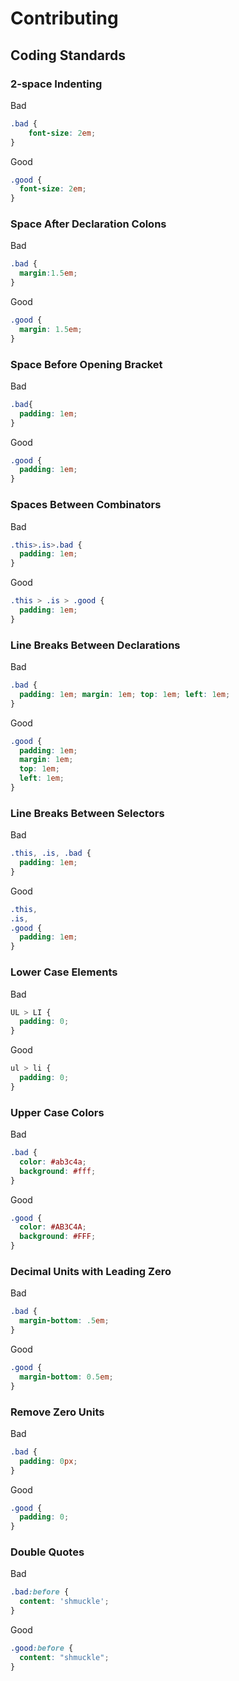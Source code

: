 # Contributing

## Coding Standards

### 2-space Indenting

Bad
```css
.bad {
    font-size: 2em;
}
```

Good
```css
.good {
  font-size: 2em;
}
```

### Space After Declaration Colons

Bad
```css
.bad {
  margin:1.5em;
}
```

Good
```css
.good {
  margin: 1.5em;
}
```

### Space Before Opening Bracket

Bad
```css
.bad{
  padding: 1em;
}
```

Good
```css
.good {
  padding: 1em;
}
```

### Spaces Between Combinators

Bad
```css
.this>.is>.bad {
  padding: 1em;
}
```

Good
```css
.this > .is > .good {
  padding: 1em;
}
```

### Line Breaks Between Declarations

Bad
```css
.bad {
  padding: 1em; margin: 1em; top: 1em; left: 1em;
}
```

Good
```css
.good {
  padding: 1em;
  margin: 1em;
  top: 1em;
  left: 1em;
}
```

### Line Breaks Between Selectors

Bad
```css
.this, .is, .bad {
  padding: 1em;
}
```

Good
```css
.this,
.is,
.good {
  padding: 1em;
}
```

### Lower Case Elements

Bad
```css
UL > LI {
  padding: 0;
}
```

Good
```css
ul > li {
  padding: 0;
}
```

### Upper Case Colors

Bad
```css
.bad {
  color: #ab3c4a;
  background: #fff;
}
```

Good
```css
.good {
  color: #AB3C4A;
  background: #FFF;
}
```

### Decimal Units with Leading Zero

Bad
```css
.bad {
  margin-bottom: .5em;
}
```

Good
```css
.good {
  margin-bottom: 0.5em;
}
```

### Remove Zero Units

Bad
```css
.bad {
  padding: 0px;
}
```

Good
```css
.good {
  padding: 0;
}
```

### Double Quotes

Bad
```css
.bad:before {
  content: 'shmuckle';
}
```

Good
```css
.good:before {
  content: "shmuckle";
}
```
